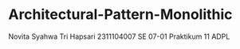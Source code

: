 # Architectural-Pattern-Monolithic
Novita Syahwa Tri Hapsari 
2311104007
SE 07-01
Praktikum 11 ADPL
